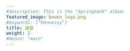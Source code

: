 ```yaml
---
#description: This is the "Springbank" album.
featured_image: bowen_logo.png
#keywords: ["Hennessy"]
title: 波音
weight: 2
#menus: "main"
---
```

